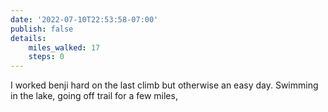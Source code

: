 ```yaml
---
date: '2022-07-10T22:53:58-07:00'
publish: false
details:
    miles_walked: 17
    steps: 0
---
```

I worked benji hard on the last climb but otherwise an easy day. Swimming in the lake, going off trail for a few miles, 